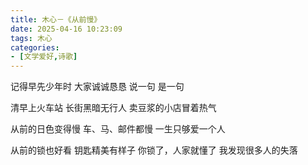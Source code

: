 ```yaml
---
title: 木心－《从前慢》
date: 2025-04-16 10:23:09
tags: 木心
categories:
- [文学爱好,诗歌]
---
```

记得早先少年时
大家诚诚恳恳
说一句 是一句

清早上火车站
长街黑暗无行人
卖豆浆的小店冒着热气

从前的日色变得慢
车、马、邮件都慢
一生只够爱一个人

从前的锁也好看
钥匙精美有样子
你锁了，人家就懂了
我发现很多人的失落
